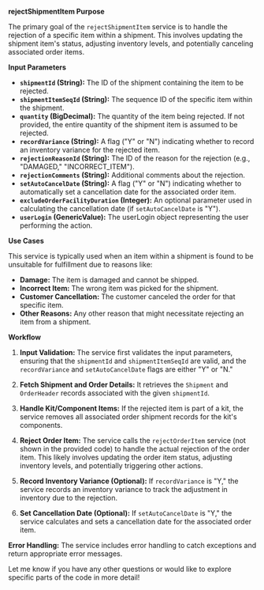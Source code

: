 **rejectShipmentItem Purpose**

The primary goal of the `rejectShipmentItem` service is to handle the rejection of a specific item within a shipment. This involves updating the shipment item's status, adjusting inventory levels, and potentially canceling associated order items.

**Input Parameters**

*   **`shipmentId` (String):** The ID of the shipment containing the item to be rejected.
*   **`shipmentItemSeqId` (String):** The sequence ID of the specific item within the shipment.
*   **`quantity` (BigDecimal):** The quantity of the item being rejected. If not provided, the entire quantity of the shipment item is assumed to be rejected.
*   **`recordVariance` (String):** A flag ("Y" or "N") indicating whether to record an inventory variance for the rejected item.
*   **`rejectionReasonId` (String):** The ID of the reason for the rejection (e.g., "DAMAGED," "INCORRECT_ITEM").
*   **`rejectionComments` (String):** Additional comments about the rejection.
*   **`setAutoCancelDate` (String):** A flag ("Y" or "N") indicating whether to automatically set a cancellation date for the associated order item.
*   **`excludeOrderFacilityDuration` (Integer):** An optional parameter used in calculating the cancellation date (if `setAutoCancelDate` is "Y").
*   **`userLogin` (GenericValue):** The userLogin object representing the user performing the action.

**Use Cases**

This service is typically used when an item within a shipment is found to be unsuitable for fulfillment due to reasons like:

*   **Damage:** The item is damaged and cannot be shipped.
*   **Incorrect Item:** The wrong item was picked for the shipment.
*   **Customer Cancellation:** The customer canceled the order for that specific item.
*   **Other Reasons:** Any other reason that might necessitate rejecting an item from a shipment.

**Workflow**

1.  **Input Validation:** The service first validates the input parameters, ensuring that the `shipmentId` and `shipmentItemSeqId` are valid, and the `recordVariance` and `setAutoCancelDate` flags are either "Y" or "N."

2.  **Fetch Shipment and Order Details:** It retrieves the `Shipment` and `OrderHeader` records associated with the given `shipmentId`.

3.  **Handle Kit/Component Items:** If the rejected item is part of a kit, the service removes all associated order shipment records for the kit's components.

4.  **Reject Order Item:** The service calls the `rejectOrderItem` service (not shown in the provided code) to handle the actual rejection of the order item. This likely involves updating the order item status, adjusting inventory levels, and potentially triggering other actions.

5.  **Record Inventory Variance (Optional):** If `recordVariance` is "Y," the service records an inventory variance to track the adjustment in inventory due to the rejection.

6.  **Set Cancellation Date (Optional):** If `setAutoCancelDate` is "Y," the service calculates and sets a cancellation date for the associated order item.

**Error Handling:** The service includes error handling to catch exceptions and return appropriate error messages.

Let me know if you have any other questions or would like to explore specific parts of the code in more detail!
